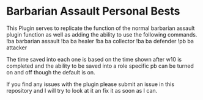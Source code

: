 # Barbarian Assault Personal Bests
This Plugin serves to replicate the function of the normal barbarian assault plugin function as well as adding the ability 
to use the following commands.
!ba barbarian assault
!ba ba healer
!ba ba collector
!ba ba defender
!pb ba attacker

The time saved into each one is based on the time shown after w10 is completed and the ability to be saved into a role specific pb can be
turned on and off though the default is on.


If you find any issues with the plugin please submit an issue in this repository and I will try to look at it an fix it as soon as I can.

